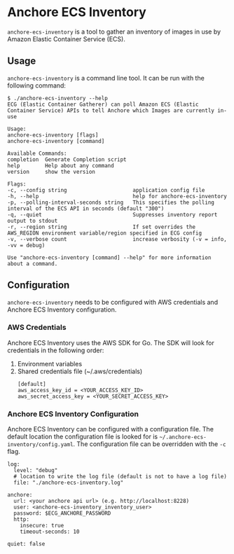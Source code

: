 # Anchore ECS Inventory

`anchore-ecs-inventory` is a tool to gather an inventory of images in use by Amazon Elastic
Container Service (ECS).

## Usage

`anchore-ecs-inventory` is a command line tool. It can be run with the following command:

```
$ ./anchore-ecs-inventory --help
ECG (Elastic Container Gatherer) can poll Amazon ECS (Elastic Container Service) APIs to tell Anchore which Images are currently in-use

Usage:
anchore-ecs-inventory [flags]
anchore-ecs-inventory [command]

Available Commands:
completion  Generate Completion script
help        Help about any command
version     show the version

Flags:
-c, --config string                     application config file
-h, --help                              help for anchore-ecs-inventory
-p, --polling-interval-seconds string   This specifies the polling interval of the ECS API in seconds (default "300")
-q, --quiet                             Suppresses inventory report output to stdout
-r, --region string                     If set overrides the AWS_REGION environment variable/region specified in ECG config
-v, --verbose count                     increase verbosity (-v = info, -vv = debug)

Use "anchore-ecs-inventory [command] --help" for more information about a command.
```

## Configuration

`anchore-ecs-inventory` needs to be configured with AWS credentials and Anchore ECS Inventory configuration.

### AWS Credentials

Anchore ECS Inventory uses the AWS SDK for Go. The SDK will look for credentials in the following
order:

1. Environment variables
2. Shared credentials file (~/.aws/credentials)
    ```
    [default]
    aws_access_key_id = <YOUR_ACCESS_KEY_ID>
    aws_secret_access_key = <YOUR_SECRET_ACCESS_KEY>
    ```

### Anchore ECS Inventory Configuration

Anchore ECS Inventory can be configured with a configuration file. The default location the configuration
file is looked for is `~/.anchore-ecs-inventory/config.yaml`. The configuration file can be overridden with
the `-c` flag.

```
log:
  level: "debug"
  # location to write the log file (default is not to have a log file)
  file: "./anchore-ecs-inventory.log"

anchore:
  url: <your anchore api url> (e.g. http://localhost:8228)
  user: <anchore-ecs-inventory_inventory_user>
  password: $ECG_ANCHORE_PASSWORD
  http:
    insecure: true
    timeout-seconds: 10

quiet: false
```
